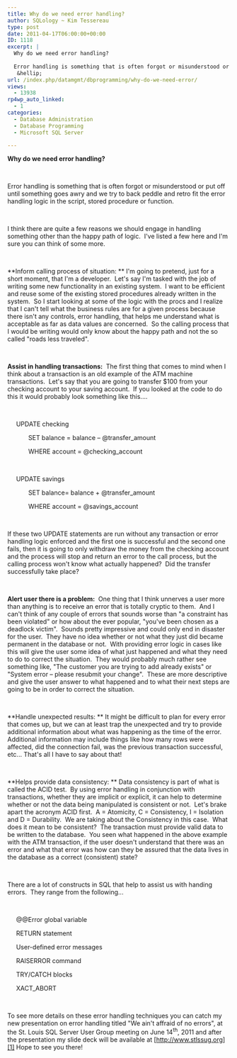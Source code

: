 ```yaml
---
title: Why do we need error handling?
author: SQLology ~ Kim Tessereau
type: post
date: 2011-04-17T06:00:00+00:00
ID: 1118
excerpt: |
  Why do we need error handling?
   
  Error handling is something that is often forgot or misunderstood or put off until something goes awry and we try to back peddle and retro fit the error handling logic in the script, stored procedure or function. 
   &hellip;
url: /index.php/datamgmt/dbprogramming/why-do-we-need-error/
views:
  - 13938
rp4wp_auto_linked:
  - 1
categories:
  - Database Administration
  - Database Programming
  - Microsoft SQL Server

---
```

**Why do we need error handling?**

 

Error handling is something that is often forgot or misunderstood or put off until something goes awry and we try to back peddle and retro fit the error handling logic in the script, stored procedure or function. 

 

I think there are quite a few reasons we should engage in handling something other than the happy path of logic.  I've listed a few here and I'm sure you can think of some more.

 

**Inform calling process of situation: ** I'm going to pretend, just for a short moment, that I'm a developer.  Let's say I'm tasked with the job of writing some new functionality in an existing system.  I want to be efficient and reuse some of the existing stored procedures already written in the system.  So I start looking at some of the logic with the procs and I realize that I can't tell what the business rules are for a given process because there isn't any controls, error handling, that helps me understand what is acceptable as far as data values are concerned.  So the calling process that I would be writing would only know about the happy path and not the so called "roads less traveled".

 

**Assist in handling transactions:**  The first thing that comes to mind when I think about a transaction is an old example of the ATM machine transactions.  Let's say that you are going to transfer $100 from your checking account to your saving account.  If you looked at the code to do this it would probably look something like this....

 

     UPDATE checking

            SET balance = balance – @transfer_amount

            WHERE account = @checking_account

 

     UPDATE savings

            SET balance= balance + @transfer_amount

            WHERE account = @savings_account

 

If these two UPDATE statements are run without any transaction or error handling logic enforced and the first one is successful and the second one fails, then it is going to only withdraw the money from the checking account and the process will stop and return an error to the call process, but the calling process won't know what actually happened?  Did the transfer successfully take place? 

 

**Alert user there is a problem:**  One thing that I think unnerves a user more than anything is to receive an error that is totally cryptic to them.  And I can't think of any couple of errors that sounds worse than "a constraint has been violated" or how about the ever popular, "you've been chosen as a deadlock victim".  Sounds pretty impressive and could only end in disaster for the user.  They have no idea whether or not what they just did became permanent in the database or not.  With providing error logic in cases like this will give the user some idea of what just happened and what they need to do to correct the situation.  They would probably much rather see something like, "The customer you are trying to add already exists" or "System error – please resubmit your change".  These are more descriptive and give the user answer to what happened and to what their next steps are going to be in order to correct the situation.

 

**Handle unexpected results: ** It might be difficult to plan for every error that comes up, but we can at least trap the unexpected and try to provide additional information about what was happening as the time of the error.  Additional information may include things like how many rows were affected, did the connection fail, was the previous transaction successful, etc... That's all I have to say about that!

 

**Helps provide data consistency: ** Data consistency is part of what is called the ACID test.  By using error handling in conjunction with transactions, whether they are implicit or explicit, it can help to determine whether or not the data being manipulated is consistent or not.  Let's brake apart the acronym ACID first.  A = Atomicity, C = Consistency, I = Isolation and D = Durability.  We are taking about the Consistency in this case.  What does it mean to be consistent?  The transaction must provide valid data to be written to the database.  You seen what happened in the above example with the ATM transaction, if the user doesn't understand that there was an error and what that error was how can they be assured that the data lives in the database as a correct (consistent) state? 

 

There are a lot of constructs in SQL that help to assist us with handing errors.  They range from the following...

 

     @@Error global variable

     RETURN statement

     User-defined error messages

     RAISERROR command

     TRY/CATCH blocks

     XACT_ABORT

 

To see more details on these error handling techniques you can catch my new presentation on error handling titled "We ain't affraid of no errors", at the St. Louis SQL Server User Group meeting on June 14<sup>th</sup>, 2011 and after the presentation my slide deck will be available at [http://www.stlssug.org][1] Hope to see you there!

 

 [1]: http://www.stlssug.org/